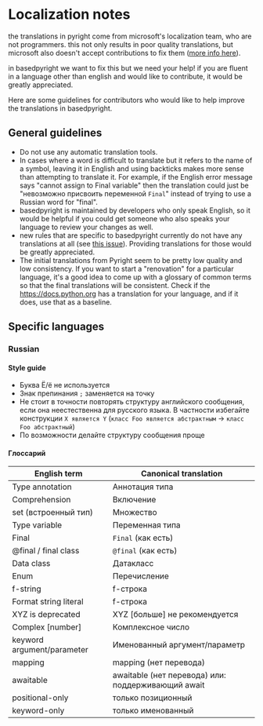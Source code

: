 # Localization notes

the translations in pyright come from microsoft's localization team, who are not programmers. this not only results in poor quality translations, but microsoft also doesn't accept contributions to fix them ([more info here](https://github.com/microsoft/pyright/issues/7441#issuecomment-1987027067)).

in basedpyright we want to fix this but we need your help! if you are fluent in a language other than english and would like to contribute, it would be greatly appreciated.

Here are some guidelines for contributors who would like to help improve the translations in basedpyright.

## General guidelines

- Do not use any automatic translation tools.
- In cases where a word is difficult to translate but it refers to the name of a symbol, leaving it in English and using backticks makes more sense than attempting to translate it. For example, if the English error message says "cannot assign to Final variable" then the translation could just be "невозможно присвоить переменной `Final`" instead of trying to use a Russian word for "final".
- basedpyright is maintained by developers who only speak English, so it would be helpful if you could get someone who also speaks your language to review your changes as well.
- new rules that are specific to basedpyright currently do not have any translations at all (see [this issue](https://github.com/DetachHead/basedpyright/issues/81)). Providing translations for those would be greatly appreciated.
- The initial translations from Pyright seem to be pretty low quality and low consistency. If you want to start a "renovation" for a particular language, it's a good idea to come up with a glossary of common terms so that the final translations will be consistent. Check if the https://docs.python.org has a translation for your language, and if it does, use that as a baseline.

## Specific languages

### Russian

#### Style guide
- Буква Ё/ё не используется
- Знак препинания `;` заменяется на точку
- Не стоит в точности повторять структуру английского сообщения, если она неестественна для русского языка.
  В частности избегайте конструкции `X является Y` (`класс Foo является абстрактным` -> `класс Foo абстрактный`)
- По возможности делайте структуру сообщения проще

#### Глоссарий

| English term              | Canonical translation |
| ------------------------- | --------------------- |
| Type annotation           | Аннотация типа        |
| Comprehension             | Включение             |
| set (встроенный тип)      | Множество             |
| Type variable             | Переменная типа       |
| Final                     | `Final` (как есть)    |
| @final / final class      | `@final` (как есть)   |
| Data class                | Датакласс             |
| Enum                      | Перечисление          |
| f-string                  | f-строка              |
| Format string literal     | f-строка              |
| XYZ is deprecated         | XYZ [больше] не рекомендуется |
| Complex [number]          | Комплексное число     |
| keyword argument/parameter| Именованный аргумент/параметр |
| mapping                   | mapping (нет перевода)|
| awaitable                 | awaitable (нет перевода) или: поддерживающий await |
| positional-only           | только позиционный    |
| keyword-only              | только именованный    |
